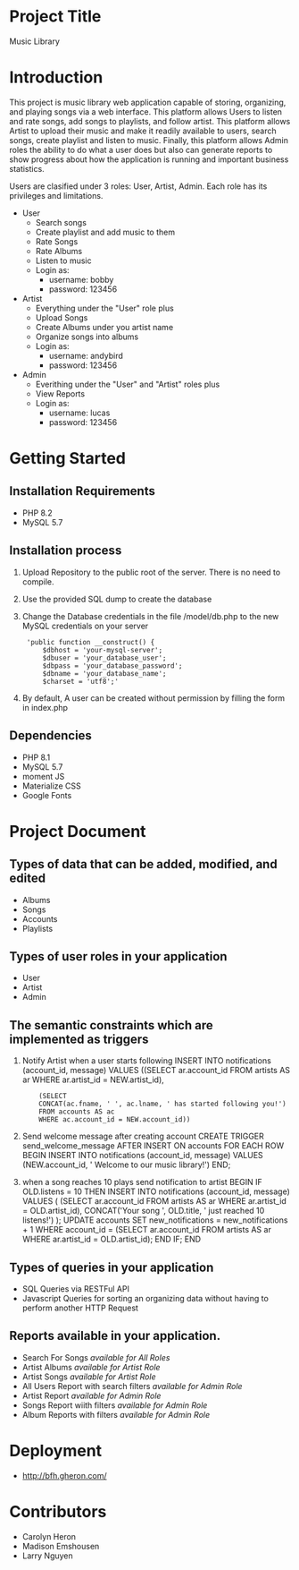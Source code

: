# Project Title

Music Library

# Introduction

This project is music library web application capable of storing, organizing, and playing songs via a web interface. This platform allows Users to listen and rate songs, add songs to playlists, and follow artist. This platform allows Artist to upload their music and make it readily available to users, search songs, create playlist and listen to music. Finally, this platform allows Admin roles the ability to do what a user does but also can generate reports to show progress about how the application is running and important business statistics.

Users are clasified under 3 roles: User, Artist, Admin. Each role has its privileges and limitations.

* User
  * Search songs
  * Create playlist and add music to them
  * Rate Songs
  * Rate Albums
  * Listen to music
  * Login as:
    * username: bobby
    * password: 123456
* Artist
  * Everything under the "User" role plus
  * Upload Songs
  * Create Albums under you artist name
  * Organize songs into albums
  * Login as:
    * username: andybird
    * password: 123456
* Admin
    * Everithing under the "User" and "Artist" roles plus
    * View Reports
    * Login as:
      * username: lucas
      * password: 123456

# Getting Started

## Installation Requirements

* PHP 8.2
* MySQL 5.7

## Installation process

1. Upload Repository to the public root of the server. There is no need to compile.
2. Use the provided SQL dump to create the database
3. Change the Database credentials in the file /model/db.php to the new MySQL credentials on your server

        'public function __construct() {
            $dbhost = 'your-mysql-server';
            $dbuser = 'your_database_user';
            $dbpass = 'your_database_password';
            $dbname = 'your_database_name';
            $charset = 'utf8';'

4. By default, A user can be created without permission by filling the form in index.php

## Dependencies
  
* PHP 8.1
* MySQL 5.7
* moment JS
* Materialize CSS
* Google Fonts

# Project Document

## Types of data that can be added, modified, and edited

* Albums
* Songs
* Accounts
* Playlists

## Types of user roles in your application

* User
* Artist
* Admin

## The semantic constraints which are implemented as triggers

1. Notify Artist when a user starts following
           INSERT INTO notifications (account_id, message)
           VALUES
           ((SELECT ar.account_id FROM artists AS ar 
           WHERE ar.artist_id = NEW.artist_id),
           
           (SELECT
           CONCAT(ac.fname, ' ', ac.lname, ' has started following you!')
           FROM accounts AS ac
           WHERE ac.account_id = NEW.account_id))

2. Send welcome message after creating account
            CREATE TRIGGER send_welcome_message
            AFTER INSERT ON accounts FOR EACH ROW
                BEGIN
                INSERT INTO notifications (account_id, message)
                VALUES
                (NEW.account_id, ' Welcome to our music library!')
                END;


3. when a song reaches 10 plays send notification to artist
             BEGIN
                 IF OLD.listens = 10 THEN
                     INSERT INTO notifications (account_id, message)
                     VALUES (
                         (SELECT ar.account_id FROM artists AS ar WHERE ar.artist_id = OLD.artist_id),
                         CONCAT('Your song ', OLD.title, ' just reached 10 listens!')
                     );
                     UPDATE accounts SET new_notifications = new_notifications + 1
               WHERE account_id = (SELECT ar.account_id FROM artists AS ar 
               WHERE ar.artist_id = OLD.artist_id);
                 END IF;
             END

## Types of queries in your application

* SQL Queries via RESTFul API 
* Javascript Queries for sorting an organizing data without having to perform another HTTP Request

## Reports available in your application.

* Search For Songs _available for All Roles_
* Artist Albums _available for Artist Role_
* Artist Songs _available for Artist Role_
* All Users Report with search filters _available for Admin Role_
* Artist Report _available for Admin Role_
* Songs Report wiith filters  _available for Admin Role_
* Album Reports with filters _available for Admin Role_

# Deployment
* http://bfh.gheron.com/

# Contributors

* Carolyn Heron
* Madison Emshousen
* Larry Nguyen
